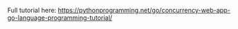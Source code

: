 Full tutorial here: https://pythonprogramming.net/go/concurrency-web-app-go-language-programming-tutorial/
